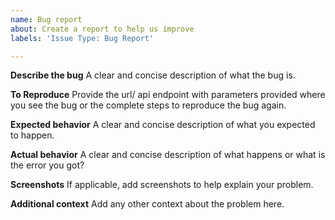 ```yaml
---
name: Bug report
about: Create a report to help us improve
labels: 'Issue Type: Bug Report'

---
```


**Describe the bug**
A clear and concise description of what the bug is.

**To Reproduce**
Provide the url/ api endpoint with parameters provided where you see the bug or the complete steps to reproduce the bug again.

**Expected behavior**
A clear and concise description of what you expected to happen.

**Actual behavior**
A clear and concise description of what happens or what is the error you got?

**Screenshots**
If applicable, add screenshots to help explain your problem.

**Additional context**
Add any other context about the problem here.
